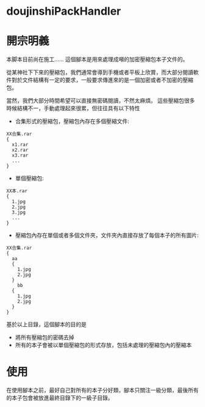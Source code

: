 # doujinshiPackHandler

# 開宗明義

本脚本目前尚在施工……
這個腳本是用來處理成噸的加密壓縮包本子文件的。

從某神社下下來的壓縮包，我們通常會導到手機或者平板上欣賞，而大部分閱讀軟件對於文件結構有一定的要求，一般要求傳進來的是一個加密或者不加密的壓縮包。

當然，我們大部分時間希望可以直接無密碼閱讀，不然太麻煩。
這些壓縮包很多時候結構不一，手動處理起來很累，但往往具有以下特性

* 合集形式的壓縮包，壓縮包內存在多個壓縮文件:

```text
XX合集.rar
{
  x1.rar
  x2.rar
  x3.rar
  ...
}
```

* 單個壓縮包:

```text
XX本.rar
{
  1.jpg
  2.jpg
  3.jpg
  ...
}
```
 
* 壓縮包內存在單個或者多個文件夾，文件夾內直接存放了每個本子的所有圖片:

```text
XX合集.rar
{
  aa
  {
    1.jpg
    2.jpg
  }
    bb
  {
    1.jpg
    2.jpg
  }
}
```

基於以上目錄，這個腳本的目的是

* 將所有壓縮包的密碼去掉
* 所有的本子會被以單個壓縮包的形式存放，包括未處理的壓縮包內的壓縮本

# 使用

在使用腳本之前，最好自己對所有的本子分好類，腳本只關注一級分類，最後所有的本子包會被放進最終目錄下的一級子目錄。
